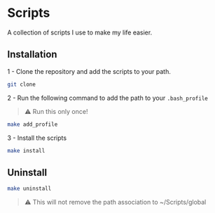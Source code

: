 # Scripts

A collection of scripts I use to make my life easier.


## Installation

1 - Clone the repository and add the scripts to your path.
```sh
git clone
```

2 - Run the following command to add the path to your `.bash_profile`

> :warning: Run this only once!

```sh
make add_profile
```

3 - Install the scripts

```sh
make install
```

## Uninstall

```sh
make uninstall
```

> :warning: This will not remove the path association to ~/Scripts/global
